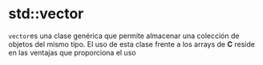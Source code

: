 # std::vector
```vector```es una clase genérica que permite almacenar 
una colección de objetos del mismo tipo. El uso de esta clase frente a los arrays de **C** reside en las ventajas que proporciona el uso 

